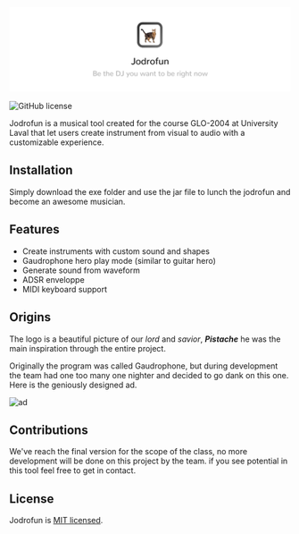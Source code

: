 ![](https://raw.githubusercontent.com/afrigon/jodrofun/master/banner.jpg)

![GitHub license](https://img.shields.io/badge/license-MIT-blue.svg)

Jodrofun is a musical tool created for the course GLO-2004 at University Laval that let users create instrument from visual to audio with a customizable experience.

## Installation

Simply download the exe folder and use the jar file to lunch the jodrofun and become an awesome musician.

## Features

* Create instruments with custom sound and shapes
* Gaudrophone hero play mode (similar to guitar hero)
* Generate sound from waveform
* ADSR enveloppe
* MIDI keyboard support

## Origins

The logo is a beautiful picture of our *lord* and *savior*,  ***Pistache*** he was the main inspiration through the entire project.

Originally the program was called Gaudrophone, but during development the team had one too many one nighter and decided to go dank on this one. Here is the geniously designed ad.

![ad](https://cdn.discordapp.com/attachments/361898594292334594/384567843758538763/Banner.png)

## Contributions

We've reach the final version for the scope of the class, no more development will be done on this project by the team. if you see potential in this tool feel free to get in contact.

## License

Jodrofun is [MIT licensed](./LICENSE).
